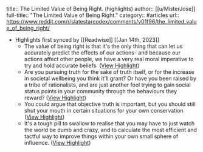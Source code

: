 title:: The Limited Value of Being Right. (highlights)
author:: [[u/MisterJose]]
full-title:: "The Limited Value of Being Right."
category:: #articles
url:: https://www.reddit.com/r/slatestarcodex/comments/v01f96/the_limited_value_of_being_right/

- Highlights first synced by [[Readwise]] [[Jan 14th, 2023]]
	- The value of being right is that it's the only thing that can let us accurately predict the effects of our actions- and because our actions affect other people, we have a very real moral imperative to try and hold accurate beliefs. ([View Highlight](https://read.readwise.io/read/01gpqg1whvep9qyy0zv0swwh0h))
	- Are you pursuing truth for the sake of truth itself, or for the increase in societal wellbeing you think it'll grant? Or have you been raised by a tribe of rationalists, and are just another fool trying to gain social status points in your community through the behaviours they reward? ([View Highlight](https://read.readwise.io/read/01gpqg4mj503wzf09dtgtwk9xq))
	- You could argue that objective truth is important, but you should still shut your mouth in certain situations for your own conservation ([View Highlight](https://read.readwise.io/read/01gpqg51kmj5yj3n6mp15pb50q))
	- It's a tough pill to swallow to realise that you may have to just watch the world be dumb and crazy, and to calculate the most efficient and tactful way to improve things within your own small sphere of influence. ([View Highlight](https://read.readwise.io/read/01gpqg5kpznx4917mxpkk4btr1))